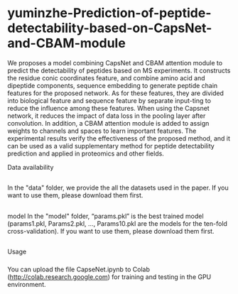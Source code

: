 # yuminzhe-Prediction-of-peptide-detectability-based-on-CapsNet-and-CBAM-module
We proposes a model combining CapsNet and CBAM attention module to predict the detectability of peptides based on MS experiments. It constructs the residue conic coordinates feature, and combine amino acid and dipeptide components, sequence embedding to generate peptide chain features for the proposed network. As for these features, they are divided into biological feature and sequence feature by separate input-ting to reduce the influence among these features. When using the Capsnet network, it reduces the impact of data loss in the pooling layer after convolution. In addition, a CBAM attention module is added to assign weights to channels and spaces to learn important features. The experimental results verify the effectiveness of the proposed method, and it can be used as a valid supplementary method for peptide detectability prediction and applied in proteomics and other fields.


Data availability
##
In the "data" folder, we provide the all the datasets used in the paper. If you want to use them, please download them first.

##
model
In the "model" folder, “params.pkl” is the best trained model (params1.pkl, Params2.pkl, …, Params10.pkl are the models for the ten-fold cross-validation). If you want to use them, please download them first.

##
Usage
###
You can upload the file CapseNet.ipynb to Colab (http://colab.research.google.com) for training and testing in the GPU environment.
